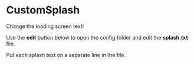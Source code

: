 # CustomSplash

Change the loading screen text!

Use the **edit** button below to open the config folder and edit the **splash.txt** file.

Put each splash text on a separate line in the file.

